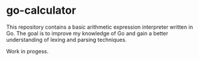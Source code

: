 # go-calculator

This repository contains a basic arithmetic expression interpreter written in Go. The goal is to improve my knowledge of Go and gain a better understanding of lexing and parsing techniques.

Work in progess.
